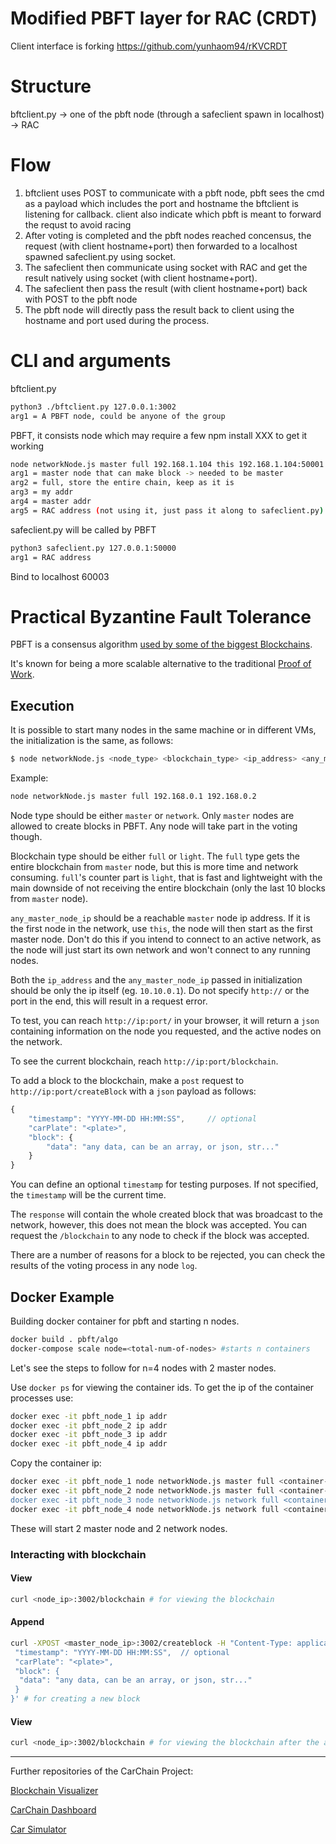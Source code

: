# Modified PBFT layer for RAC (CRDT) 

Client interface is forking https://github.com/yunhaom94/rKVCRDT

# Structure
bftclient.py -> one of the pbft node (through a safeclient spawn in localhost) -> RAC

# Flow
1. bftclient uses POST to communicate with a pbft node, pbft sees the cmd as a payload which includes the port and hostname the bftclient is listening for callback. client also indicate which pbft is meant to forward the requst to avoid racing
2. After voting is completed and the pbft nodes reached concensus, the request (with client hostname+port) then forwarded to a localhost spawned safeclient.py using socket.
3. The safeclient then communicate using socket with RAC and get the result natively using socket (with client hostname+port).
4. The safeclient then pass the result (with client hostname+port) back with POST to the pbft node
5. The pbft node will directly pass the result back to client using the hostname and port used during the process.

# CLI and arguments

bftclient.py
```sh
python3 ./bftclient.py 127.0.0.1:3002
arg1 = A PBFT node, could be anyone of the group
```
PBFT, it consists node which may require a few npm install XXX to get it working
```sh
node networkNode.js master full 192.168.1.104 this 192.168.1.104:50001
arg1 = master node that can make block -> needed to be master
arg2 = full, store the entire chain, keep as it is
arg3 = my addr
arg4 = master addr
arg5 = RAC address (not using it, just pass it along to safeclient.py)
```
safeclient.py will be called by PBFT
```sh
python3 safeclient.py 127.0.0.1:50000
arg1 = RAC address
```
Bind to localhost 60003

# Practical Byzantine Fault Tolerance
PBFT is a consensus algorithm [used by some of the biggest Blockchains](https://blockonomi.com/practical-byzantine-fault-tolerance/).

It's known for being a more scalable alternative to the traditional [Proof of Work](https://en.wikipedia.org/wiki/Proof-of-work_system).

## Execution

It is possible to start many nodes in the same machine or in different VMs, the initialization is the same, as follows:

```sh
$ node networkNode.js <node_type> <blockchain_type> <ip_address> <any_master_node_ip>
```

Example:

```sh
node networkNode.js master full 192.168.0.1 192.168.0.2
```

Node type should be either `master` or `network`. Only `master` nodes are allowed to create blocks in PBFT. Any node will take part in the voting though.

Blockchain type should be either `full` or `light`. The `full` type gets the entire blockchain from `master` node, but this is more time and network consuming. `full`'s counter part is `light`, that is fast and lightweight with the main downside of not receiving the entire blockchain (only the last 10 blocks from `master` node).

`any_master_node_ip` should be a reachable `master` node ip address. If it is the first node in the network, use `this`, the node will then start as the first master node. Don't do this if you intend to connect to an active network, as the node will just start its own network and won't connect to any running nodes.

Both the `ip_address` and the `any_master_node_ip` passed in initialization should be only the ip itself (eg. `10.10.0.1`). Do not specify `http://` or the port in the end, this will result in a request error.

To test, you can reach `http://ip:port/` in your browser, it will return a `json` containing information on the node you requested, and the active nodes on the network.

To see the current blockchain, reach `http://ip:port/blockchain`.

To add a block to the blockchain, make a `post` request to `http://ip:port/createBlock` with a `json` payload as follows:
```js
{
	"timestamp": "YYYY-MM-DD HH:MM:SS",		// optional
	"carPlate": "<plate>",
	"block": {
		"data": "any data, can be an array, or json, str..."
	}
}
```

You can define an optional `timestamp` for testing purposes. If not specified, the `timestamp` will be the current time.

The `response` will contain the whole created block that was broadcast to the network, however, this does not mean the block was accepted. You can request the `/blockchain` to any node to check if the block was accepted.

There are a number of reasons for a block to be rejected, you can check the results of the voting process in any node `log`.

## Docker Example

Building docker container for pbft and starting n nodes.

```sh
docker build . pbft/algo
docker-compose scale node=<total-num-of-nodes> #starts n containers
```

Let's see the steps to follow for n=4 nodes with 2 master nodes.

Use `docker ps` for viewing the container ids. To get the ip of the container processes use:

```sh
docker exec -it pbft_node_1 ip addr
docker exec -it pbft_node_2 ip addr
docker exec -it pbft_node_3 ip addr
docker exec -it pbft_node_4 ip addr
```

Copy the container ip:

```sh
docker exec -it pbft_node_1 node networkNode.js master full <container-ip> this
docker exec -it pbft_node_2 node networkNode.js master full <container-ip> <pbft_node_1's_IP>
docker exec -it pbft_node_3 node networkNode.js network full <container-ip> <pbft_node_1or2's_IP>
docker exec -it pbft_node_4 node networkNode.js network full <container-ip> <pbft_node_1or2's_IP>
```
These will start 2 master node and 2 network nodes.

### Interacting with blockchain

#### View

```sh
curl <node_ip>:3002/blockchain # for viewing the blockchain
```

#### Append

```sh
curl -XPOST <master_node_ip>:3002/createblock -H "Content-Type: application/json" -d '{
 "timestamp": "YYYY-MM-DD HH:MM:SS",  // optional
 "carPlate": "<plate>",
 "block": {
  "data": "any data, can be an array, or json, str..."
 }
}' # for creating a new block
```

#### View

```sh
curl <node_ip>:3002/blockchain # for viewing the blockchain after the adding of new block is completed
```

---

Further repositories of the CarChain Project:

[Blockchain Visualizer](https://github.com/LRAbbade/Blockchain-Visualizer)

[CarChain Dashboard](https://github.com/LRAbbade/CarChain-Dashboard)

[Car Simulator](https://github.com/LRAbbade/Car_Simulator)
